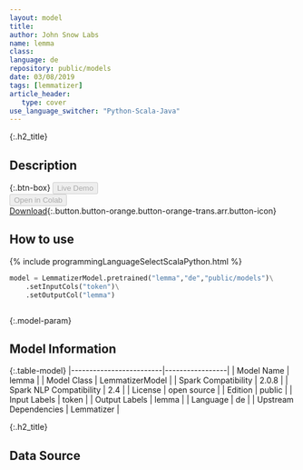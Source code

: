 ```yaml
---
layout: model
title: 
author: John Snow Labs
name: lemma
class: 
language: de
repository: public/models
date: 03/08/2019
tags: [lemmatizer]
article_header:
   type: cover
use_language_switcher: "Python-Scala-Java"
---
```


{:.h2_title}
## Description 




{:.btn-box}
<button class="button button-orange" disabled>Live Demo</button><br/><button class="button button-orange" disabled>Open in Colab</button><br/>[Download](https://s3.amazonaws.com/auxdata.johnsnowlabs.com/public/models/lemma_de_2.0.8_2.4_1564861935209.zip){:.button.button-orange.button-orange-trans.arr.button-icon}<br/>

## How to use 
<div class="tabs-box" markdown="1">

{% include programmingLanguageSelectScalaPython.html %}

```python
model = LemmatizerModel.pretrained("lemma","de","public/models")\
	.setInputCols("token")\
	.setOutputCol("lemma")
```

```scala

```
</div>



{:.model-param}
## Model Information

{:.table-model}
|-------------------------|-----------------|
| Model Name              | lemma           |
| Model Class             | LemmatizerModel |
| Spark Compatibility     | 2.0.8           |
| Spark NLP Compatibility | 2.4             |
| License                 | open source     |
| Edition                 | public          |
| Input Labels            | token           |
| Output Labels           | lemma           |
| Language                | de              |
| Upstream Dependencies   | Lemmatizer      |




{:.h2_title}
## Data Source


